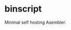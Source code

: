 [//]: # (Autogenerated by https://github.com/BarnabyShearer/meta)

# binscript

Minimal self hosting Asembler.

